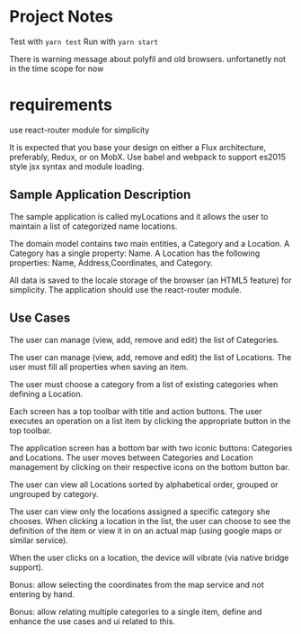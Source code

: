 # Project Notes
Test with `yarn test` 
Run with `yarn start`

There is warning message about polyfil and old browsers. 
unfortanetly not in the time scope for now


# requirements

use react-router module for simplicity

It is expected that you base your design on either a Flux architecture, preferably, Redux, or on MobX.
Use babel and webpack to support es2015 style jsx syntax and module loading. 

## Sample Application Description
The sample application is called myLocations and it allows the user to maintain a list of categorized name locations. 

The domain model contains two main entities, a Category and a Location. A Category has a single property: Name. A Location has the following properties: Name, Address,Coordinates, and Category.

All data is saved to the locale storage of the browser (an HTML5 feature) for simplicity.
The application should use the react-router module.

## Use Cases
The user can manage (view, add, remove and edit) the list of Categories.

The user can manage (view, add, remove and edit) the list of Locations.
The user must fill all properties when saving an item.

The user must choose a category from a list of existing categories when defining a Location. 

Each screen has a top toolbar with title and action buttons. The user executes an operation on a list item by clicking the appropriate button in the top toolbar.

The application screen has a bottom bar with two iconic buttons: Categories and Locations. The user moves between Categories and Location management by clicking on their respective icons on the bottom button bar. 

The user can view all Locations sorted by alphabetical order, grouped or ungrouped by category.

The user can view only the locations assigned a specific category she chooses.
When clicking a location in the list, the user can choose to see the definition of the item or view it in on an actual map (using google maps or similar service).

When the user clicks on a location, the device will vibrate (via native bridge support).

Bonus:  allow selecting the coordinates from the map service and not entering by hand.

Bonus: allow relating multiple categories to a single item, define and enhance the use cases and ui related to this.